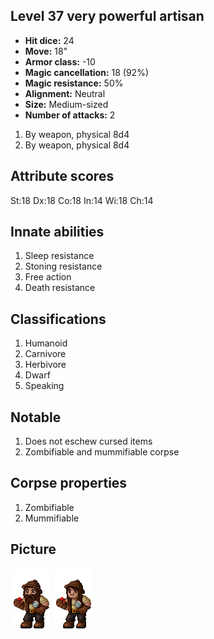 ## Level 37 very powerful artisan

- **Hit dice:** 24
- **Move:** 18"
- **Armor class:** -10
- **Magic cancellation:** 18 (92%)
- **Magic resistance:** 50%
- **Alignment:** Neutral
- **Size:** Medium-sized
- **Number of attacks:** 2
1. By weapon, physical 8d4
2. By weapon, physical 8d4

## Attribute scores

St:18 Dx:18 Co:18 In:14 Wi:18 Ch:14

## Innate abilities

1. Sleep resistance
2. Stoning resistance
3. Free action
4. Death resistance

## Classifications

1. Humanoid
2. Carnivore
3. Herbivore
4. Dwarf
5. Speaking

## Notable

1. Does not eschew cursed items
2. Zombifiable and mummifiable corpse

## Corpse properties

1. Zombifiable
2. Mummifiable

## Picture

![Dwarven geologist](https://github.com/hyvanmielenpelit/GnollHackTileSet/blob/main/Monsters/dwarven_geologist/dwarven_geologist.png?raw=true) ![Dwarven geologist](https://github.com/hyvanmielenpelit/GnollHackTileSet/blob/main/Monsters/dwarven_geologist/dwarven_geologist_female.png?raw=true)
